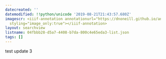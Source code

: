 ```yaml
---
datecreated: ''
datemodified: !!python/unicode '2019-08-21T21:43:57.680Z'
imagescr: <iiif-annotation annotationurl="https://dnoneill.github.io/annotate/annotations/lf9ggod35d0aoypxasdb.json"
  styling="image_only:true"></iiif-annotation>
layout: searchview
listname: 04fbbb28-d5a7-4408-b7da-800c4e65eda3-list.json
tags: []
---
```

test update 3